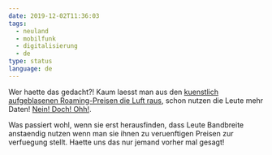 ```yaml
---
date: 2019-12-02T11:36:03
tags:
  - neuland
  - mobilfunk
  - digitalisierung
  - de
type: status
language: de
---
```

Wer haette das gedacht?! Kaum laesst man aus den [kuenstlich aufgeblasenen Roaming-Preisen die Luft raus](https://www.golem.de/news/eu-roaming-ohne-preisaufschlag-zwoelfmal-mehr-mobile-datennutzung-1912-145297.html), schon nutzen die Leute mehr Daten! [Nein! Doch! Ohh!](https://www.youtube.com/watch?v=w4aLThuU008).

Was passiert wohl, wenn sie erst herausfinden, dass Leute Bandbreite anstaendig nutzen wenn man sie ihnen zu veruenftigen Preisen zur verfuegung stellt. Haette uns das nur jemand vorher mal gesagt!
